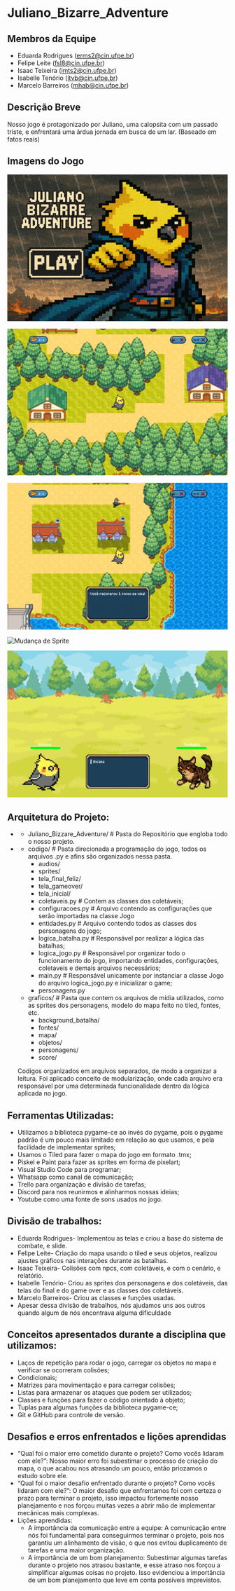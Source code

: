 # Juliano_Bizarre_Adventure

## Membros da Equipe
  * Eduarda Rodrigues (erms2@cin.ufpe.br)
  * Felipe Leite (fsl8@cin.ufpe.br)
  * Isaac Teixeira (imts2@cin.ufpe.br)
  * Isabelle Tenório (itvb@cin.ufpe.br)
  * Marcelo Barreiros (mhab@cin.ufpe.br)

## Descrição Breve
  Nosso jogo é protagonizado por Juliano, uma calopsita com um passado triste, e enfrentará uma árdua jornada em busca de um lar.
  (Baseado em fatos reais) 
  
## Imagens do Jogo


![Tela Inicial](graficos/screenshots/tela_inicial.jpg)

![Tela do Jogo](graficos/screenshots/tela_jogo.jpg)

![Tela Coletável](graficos/screenshots/tela_coletavel.jpg)

![Mudança de Sprite](graficos/screenshots/mudança_sprite.jpg)

![Tela de Combate](graficos/screenshots/tela_combate.jpg)

## Arquitetura do Projeto:
  * - Juliano_Bizzare_Adventure/ # Pasta do Repositório que engloba todo o nosso projeto.
  *   -  codigo/ # Pasta direcionada a programação do jogo, todos os arquivos .py e afins são organizados nessa pasta.
          -  audios/  
          -  sprites/
          -  tela_final_feliz/
          -  tela_gameover/
          -  tela_inicial/
          -  coletaveis.py # Contem as classes dos coletáveis;
          -  configuracoes.py # Arquivo contendo as configurações que serão importadas na classe Jogo
          -  entidades.py # Arquivo contendo todos as classes dos personagens do jogo;
          -  logica_batalha.py # Responsável por realizar a lógica das batalhas; 
          -  logica_jogo.py # Responsável por organizar todo o funcionamento do jogo, importando entidades, configurações, coletaveis e demais arquivos necessários;
          -  main.py # Responsável unicamente por instanciar a classe Jogo do arquivo logica_jogo.py e inicializar o game;
          -  personagens.py
      -  graficos/ # Pasta que contem os arquivos de mídia utilizados, como as sprites dos personagens, modelo do mapa feito no tiled, fontes, etc.
          -  background_batalha/
          -  fontes/
          -  mapa/
          -  objetos/
          -  personagens/
          -  score/
       
        Codigos organizados em arquivos separados, de modo a organizar a leitura. Foi aplicado conceito de modularização, onde cada arquivo era responsável por uma determinada funcionalidade dentro da lógica aplicada no jogo.

## Ferramentas Utilizadas:

  * Utilizamos a biblioteca pygame-ce ao invés do pygame, pois o pygame padrão é um pouco mais limitado em relação ao que usamos, e pela facilidade de implementar sprites;
  * Usamos o Tiled para fazer o mapa do jogo em formato .tmx;
  * Piskel e Paint para fazer as sprites em forma de pixelart;
  * Visual Studio Code para programar;
  * Whatsapp como canal de comunicação;
  * Trello para organização e divisão de tarefas;
  * Discord para nos reunirmos e alinharmos nossas ideias;
  * Youtube como uma fonte de sons usados no jogo.

## Divisão de trabalhos:
  * Eduarda Rodrigues- Implementou as telas e criou a base do sistema de combate, e slide.
  * Felipe Leite- Criação do mapa usando o tiled e seus objetos, realizou ajustes gráficos nas interações durante as batalhas.
  * Isaac Teixeira- Colisões com npcs, com coletáveis, e com o cenário, e relatório.
  * Isabelle Tenório- Criou as sprites dos personagens e dos coletáveis, das telas do final e do game over e as classes dos coletáveis.
  * Marcelo Barreiros- Criou as classes e funções usadas.
  * Apesar dessa divisão de trabalhos, nós ajudamos uns aos outros quando algum de nós encontrava alguma dificuldade 

## Conceitos apresentados durante a disciplina que utilizamos:
  * Laços de repetição para rodar o jogo, carregar os objetos no mapa e verificar se ocorreram colisões;
  * Condicionais;
  * Matrizes para movimentação e para carregar colisões;
  * Listas para armazenar os ataques que podem ser utilizados;
  * Classes e funções para fazer o código orientado à objeto;
  * Tuplas para algumas funções da biblioteca pygame-ce;
  * Git e GitHub para controle de versão.

## Desafios e erros enfrentados e lições aprendidas
  * "Qual foi o maior erro cometido durante o projeto? Como vocês lidaram com ele?”:
    Nosso maior erro foi subestimar o processo de criação do mapa, o que acabou nos atrasando um pouco, então priozamos o estudo sobre ele.
  * “Qual foi o maior desafio enfrentado durante o projeto? Como vocês lidaram com ele?”:
    O maior desafio que enfrentamos foi com certeza o prazo para terminar o projeto, isso impactou fortemente nosso planejamento e nos forçou muitas vezes a abrir mão de implementar mecânicas mais complexas.
  * Lições aprendidas:
    * A importância da comunicação entre a equipe: A comunicação entre nós foi fundamental para conseguirmos terminar o projeto, pois nos garantiu um alinhamento de visão, o que nos evitou duplicamento de tarefas e uma maior organização.
    * A importância de um bom planejamento: Subestimar algumas tarefas durante o projeto nos atrasou bastante, e esse atraso nos forçou a simplificar algumas coisas no projeto. Isso evidenciou a importância de um bom planejamento que leve em conta possíveis imprevistos.
